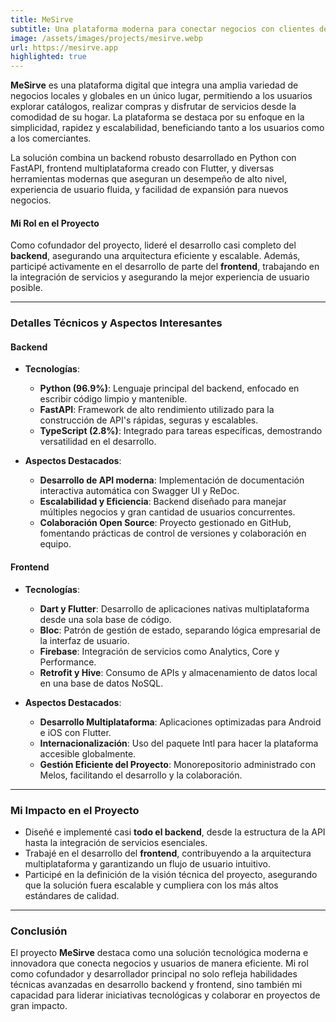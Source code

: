 ```yaml
---
title: MeSirve
subtitle: Una plataforma moderna para conectar negocios con clientes de manera eficiente
image: /assets/images/projects/mesirve.webp
url: https://mesirve.app
highlighted: true
---
```


**MeSirve** es una plataforma digital que integra una amplia variedad de negocios locales y globales en un único lugar, permitiendo a los usuarios explorar catálogos, realizar compras y disfrutar de servicios desde la comodidad de su hogar. La plataforma se destaca por su enfoque en la simplicidad, rapidez y escalabilidad, beneficiando tanto a los usuarios como a los comerciantes.

La solución combina un backend robusto desarrollado en Python con FastAPI, frontend multiplataforma creado con Flutter, y diversas herramientas modernas que aseguran un desempeño de alto nivel, experiencia de usuario fluida, y facilidad de expansión para nuevos negocios.

#### Mi Rol en el Proyecto

Como cofundador del proyecto, lideré el desarrollo casi completo del **backend**, asegurando una arquitectura eficiente y escalable. Además, participé activamente en el desarrollo de parte del **frontend**, trabajando en la integración de servicios y asegurando la mejor experiencia de usuario posible.

---

### Detalles Técnicos y Aspectos Interesantes

#### Backend

- **Tecnologías**:

  - **Python (96.9%)**: Lenguaje principal del backend, enfocado en escribir código limpio y mantenible.
  - **FastAPI**: Framework de alto rendimiento utilizado para la construcción de API's rápidas, seguras y escalables.
  - **TypeScript (2.8%)**: Integrado para tareas específicas, demostrando versatilidad en el desarrollo.
  
- **Aspectos Destacados**:
  - **Desarrollo de API moderna**: Implementación de documentación interactiva automática con Swagger UI y ReDoc.
  - **Escalabilidad y Eficiencia**: Backend diseñado para manejar múltiples negocios y gran cantidad de usuarios concurrentes.
  - **Colaboración Open Source**: Proyecto gestionado en GitHub, fomentando prácticas de control de versiones y colaboración en equipo.

#### Frontend

- **Tecnologías**:
  - **Dart y Flutter**: Desarrollo de aplicaciones nativas multiplataforma desde una sola base de código.
  - **Bloc**: Patrón de gestión de estado, separando lógica empresarial de la interfaz de usuario.
  - **Firebase**: Integración de servicios como Analytics, Core y Performance.
  - **Retrofit y Hive**: Consumo de APIs y almacenamiento de datos local en una base de datos NoSQL.
  
- **Aspectos Destacados**:
  - **Desarrollo Multiplataforma**: Aplicaciones optimizadas para Android e iOS con Flutter.
  - **Internacionalización**: Uso del paquete Intl para hacer la plataforma accesible globalmente.
  - **Gestión Eficiente del Proyecto**: Monorepositorio administrado con Melos, facilitando el desarrollo y la colaboración.

---

### Mi Impacto en el Proyecto

- Diseñé e implementé casi **todo el backend**, desde la estructura de la API hasta la integración de servicios esenciales.
- Trabajé en el desarrollo del **frontend**, contribuyendo a la arquitectura multiplataforma y garantizando un flujo de usuario intuitivo.
- Participé en la definición de la visión técnica del proyecto, asegurando que la solución fuera escalable y cumpliera con los más altos estándares de calidad.

---

### Conclusión

El proyecto **MeSirve** destaca como una solución tecnológica moderna e innovadora que conecta negocios y usuarios de manera eficiente. Mi rol como cofundador y desarrollador principal no solo refleja habilidades técnicas avanzadas en desarrollo backend y frontend, sino también mi capacidad para liderar iniciativas tecnológicas y colaborar en proyectos de gran impacto.

